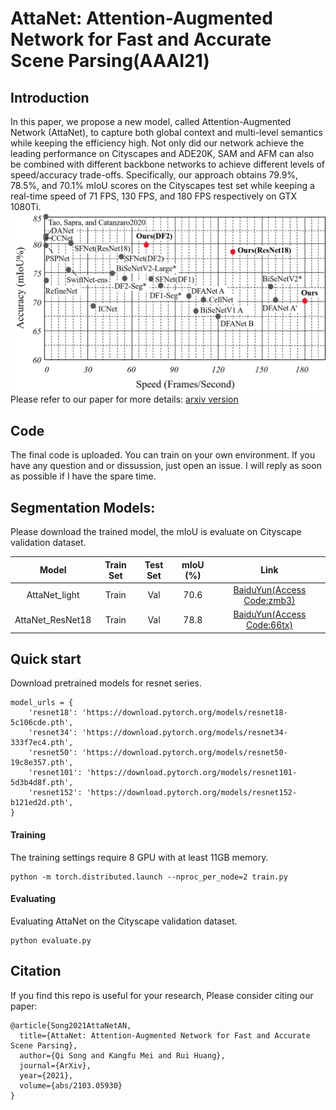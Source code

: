# AttaNet: Attention-Augmented Network for Fast and Accurate Scene Parsing(AAAI21)
## Introduction
In this paper, we propose a new model, called Attention-Augmented Network (AttaNet), to capture both global context and multi-level semantics while keeping the efficiency high. Not only did our network achieve the leading performance on Cityscapes and ADE20K, SAM and AFM can also be combined with different backbone networks to achieve different levels of speed/accuracy trade-offs. Specifically, our approach obtains 79.9%, 78.5%, and 70.1% mIoU scores on the Cityscapes test set while keeping a real-time speed of 71 FPS, 130 FPS, and 180 FPS respectively on GTX 1080Ti. ![results](https://github.com/songqi-github/AttaNet/blob/main/figs/results.png)
Please refer to our paper for more details:
[arxiv version](https://arxiv.org/abs/2103.05930)

## Code
The final code is uploaded. You can train on your own environment. If you have any question and or dissussion, just open an issue. I will reply as soon as possible if I have the spare time.

## Segmentation Models:
Please download the trained model, the mIoU is evaluate on Cityscape validation dataset.

|      Model       | Train Set | Test Set | mIoU (%) |                             Link                             |
| :--------------: | :-------: | :------: | :------: | :----------------------------------------------------------: |
|  AttaNet_light   |   Train   |   Val    |   70.6   | [BaiduYun(Access Code:zmb3)](https://pan.baidu.com/s/1OR45RYDU6sQ-jiIliisboA) |
| AttaNet_ResNet18 |   Train   |   Val    |   78.8   | [BaiduYun(Access Code:66tx)](https://pan.baidu.com/s/1L1nyyz1F48aI4ODYX9euUg) |

## Quick start
Download pretrained models for resnet series.
```
model_urls = {
    'resnet18': 'https://download.pytorch.org/models/resnet18-5c106cde.pth',
    'resnet34': 'https://download.pytorch.org/models/resnet34-333f7ec4.pth',
    'resnet50': 'https://download.pytorch.org/models/resnet50-19c8e357.pth',
    'resnet101': 'https://download.pytorch.org/models/resnet101-5d3b4d8f.pth',
    'resnet152': 'https://download.pytorch.org/models/resnet152-b121ed2d.pth',
}
```
#### Training
The training settings require 8 GPU with at least 11GB memory.
```
python -m torch.distributed.launch --nproc_per_node=2 train.py
```
#### Evaluating
Evaluating AttaNet on the Cityscape validation dataset.
```
python evaluate.py
```

## Citation
If you find this repo is useful for your research, Please consider citing our paper:

```
@article{Song2021AttaNetAN,
  title={AttaNet: Attention-Augmented Network for Fast and Accurate Scene Parsing},
  author={Qi Song and Kangfu Mei and Rui Huang},
  journal={ArXiv},
  year={2021},
  volume={abs/2103.05930}
}
```

